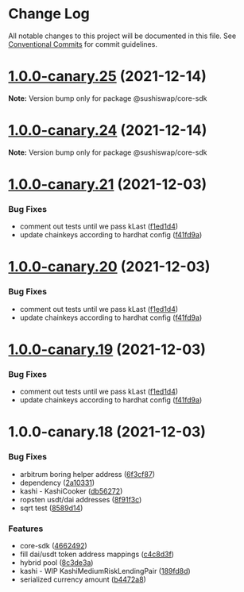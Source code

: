 # Change Log

All notable changes to this project will be documented in this file.
See [Conventional Commits](https://conventionalcommits.org) for commit guidelines.

# [1.0.0-canary.25](https://github.com/sushiswap/sdk/compare/@sushiswap/core-sdk@1.0.0-canary.24...@sushiswap/core-sdk@1.0.0-canary.25) (2021-12-14)

**Note:** Version bump only for package @sushiswap/core-sdk





# [1.0.0-canary.24](https://github.com/sushiswap/sdk/compare/@sushiswap/core-sdk@1.0.0-canary.23...@sushiswap/core-sdk@1.0.0-canary.24) (2021-12-14)

**Note:** Version bump only for package @sushiswap/core-sdk





# [1.0.0-canary.21](https://github.com/sushiswap/sdk/compare/@sushiswap/core-sdk@1.0.0-canary.18...@sushiswap/core-sdk@1.0.0-canary.21) (2021-12-03)


### Bug Fixes

* comment out tests until we pass kLast ([f1ed1d4](https://github.com/sushiswap/sdk/commit/f1ed1d4afed8a60c605eac8663466d7078771976))
* update chainkeys according to hardhat config ([f41fd9a](https://github.com/sushiswap/sdk/commit/f41fd9a8453de1d7b3bd23db5f75420af2744684))





# [1.0.0-canary.20](https://github.com/sushiswap/sdk/compare/@sushiswap/core-sdk@1.0.0-canary.18...@sushiswap/core-sdk@1.0.0-canary.20) (2021-12-03)


### Bug Fixes

* comment out tests until we pass kLast ([f1ed1d4](https://github.com/sushiswap/sdk/commit/f1ed1d4afed8a60c605eac8663466d7078771976))
* update chainkeys according to hardhat config ([f41fd9a](https://github.com/sushiswap/sdk/commit/f41fd9a8453de1d7b3bd23db5f75420af2744684))





# [1.0.0-canary.19](https://github.com/sushiswap/sdk/compare/@sushiswap/core-sdk@1.0.0-canary.18...@sushiswap/core-sdk@1.0.0-canary.19) (2021-12-03)


### Bug Fixes

* comment out tests until we pass kLast ([f1ed1d4](https://github.com/sushiswap/sdk/commit/f1ed1d4afed8a60c605eac8663466d7078771976))
* update chainkeys according to hardhat config ([f41fd9a](https://github.com/sushiswap/sdk/commit/f41fd9a8453de1d7b3bd23db5f75420af2744684))





# 1.0.0-canary.18 (2021-12-03)


### Bug Fixes

* arbitrum boring helper address ([6f3cf87](https://github.com/sushiswap/sdk/commit/6f3cf872d2bb7fbdc884451f690f4b114fd2cefd))
* dependency ([2a10331](https://github.com/sushiswap/sdk/commit/2a1033147f74bf9c3e87dd6cc67453da7810066e))
* kashi - KashiCooker ([db56272](https://github.com/sushiswap/sdk/commit/db56272e19be1e7b52aae5e55240c23ae1628e6d))
* ropsten usdt/dai addresses ([8f91f3c](https://github.com/sushiswap/sdk/commit/8f91f3cc12de073d59a2739d81531d5da134ad97))
* sqrt test ([8589d14](https://github.com/sushiswap/sdk/commit/8589d14e8582164b86da82d9e6a605beb4a690f4))


### Features

* core-sdk ([4662492](https://github.com/sushiswap/sdk/commit/46624924aee4335e85a1c3cf6e0f48098fe2483b))
* fill dai/usdt token address mappings ([c4c8d3f](https://github.com/sushiswap/sdk/commit/c4c8d3f89227701c47022334675d353b5e502b05))
* hybrid pool ([8c3de3a](https://github.com/sushiswap/sdk/commit/8c3de3ab08dfb01256b39b2e086ab1955f52b1c6))
* kashi - WIP KashiMediumRiskLendingPair ([189fd8d](https://github.com/sushiswap/sdk/commit/189fd8d1c8f5a346fae899becc031914011a6ecd))
* serialized currency amount ([b4472a8](https://github.com/sushiswap/sdk/commit/b4472a801cc23ac32dac1aba1829b8913ba52751))
